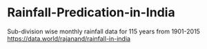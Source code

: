 # Rainfall-Predication-in-India

Sub-division wise monthly rainfall data for 115 years from 1901-2015
https://data.world/rajanand/rainfall-in-india
